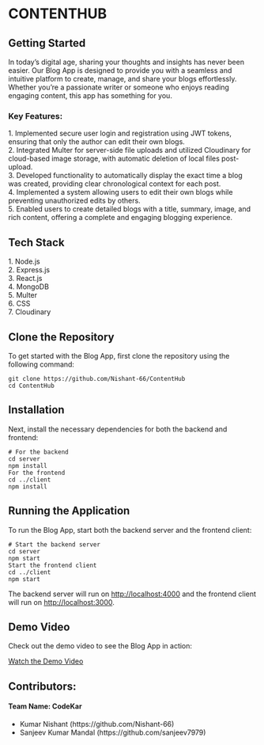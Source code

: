 <h1>CONTENTHUB</h1>
<h2>Getting Started</h2>
<p>In today’s digital age, sharing your thoughts and insights has never been easier. Our Blog App is designed to provide you with a seamless and intuitive platform to create, manage, and share your blogs effortlessly. Whether you’re a passionate writer or someone who enjoys reading engaging content, this app has something for you.</p>
<h3>Key Features:</h3>
<p>
    1. Implemented secure user login and registration using JWT tokens, ensuring that only the author can edit their own blogs.<br>
    2. Integrated Multer for server-side file uploads and utilized Cloudinary for cloud-based image storage, with automatic deletion of local files post-upload.<br>
    3. Developed functionality to automatically display the exact time a blog was created, providing clear chronological context for each post.<br>
    4. Implemented a system allowing users to edit their own blogs while preventing unauthorized edits by others.<br>
    5. Enabled users to create detailed blogs with a title, summary, image, and rich content, offering a complete and engaging blogging experience.<br>
</p>
<h2>Tech Stack</h2>
<p>
    1. Node.js<br>
    2. Express.js<br>
    3. React.js<br>
    4. MongoDB<br>
    5. Multer<br>
    6. CSS<br>
    7. Cloudinary
</p>
<h2>Clone the Repository</h2>
<p>To get started with the Blog App, first clone the repository using the following command:</p>
<pre><code>git clone https://github.com/Nishant-66/ContentHub
cd ContentHub</code></pre>
<h2>Installation</h2>
<p>Next, install the necessary dependencies for both the backend and frontend:</p>
<pre><code># For the backend
cd server
npm install
For the frontend
cd ../client
npm install</code></pre>


<h2>Running the Application</h2>
<p>To run the Blog App, start both the backend server and the frontend client:</p>
<pre><code># Start the backend server
cd server
npm start
Start the frontend client
cd ../client
npm start</code></pre>

<p>The backend server will run on <a href="http://localhost:4000">http://localhost:4000</a> and the frontend client will run on <a href="http://localhost:3000">http://localhost:3000</a>.</p>
<h2>Demo Video</h2>
<p>Check out the demo video to see the Blog App in action:</p>
<p><a href="https://drive.google.com/file/d/1iQq6y1VVEnICbWj6fzfljNncwhfobiDW/view?usp=drive_link" target="_blank">Watch the Demo Video</a></p>
<h2>Contributors:</h2>
<h4>Team Name: CodeKar</h4>
<ul>
    <li>Kumar Nishant (https://github.com/Nishant-66)</li>
    <li>Sanjeev Kumar Mandal (https://github.com/sanjeev7979)</li>
</ul>

